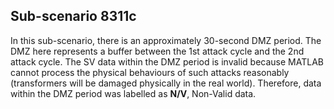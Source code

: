 ## Sub-scenario 8311c
In this sub-scenario, there is an approximately 30-second DMZ period. The DMZ here represents a buffer between the 1st attack cycle and the 2nd attack cycle. The SV data within the DMZ period is invalid because MATLAB cannot process the physical behaviours of such attacks reasonably (transformers will be damaged physically in the real world). Therefore, data within the DMZ period was labelled as **N/V**, Non-Valid data.

